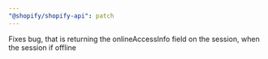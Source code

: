 ```yaml
---
"@shopify/shopify-api": patch
---
```


Fixes bug, that is returning the onlineAccessInfo field on the session, when the session if offline
